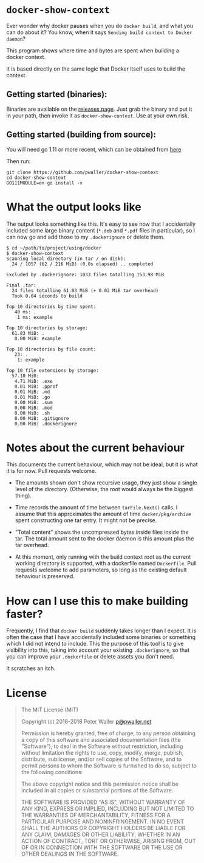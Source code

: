 # `docker-show-context`

Ever wonder why docker pauses when you do `docker build`, and what you can do
about it? You know, when it says `Sending build context to Docker daemon`?

This program shows where time and bytes are spent when building a docker context.

It is based directly on the same logic that Docker itself uses to build the
context.

## Getting started (binaries):

Binaries are available on the
[releases page](https://github.com/pwaller/docker-show-context/releases).
Just grab the binary and put it in your path, then invoke it as
`docker-show-context`. Use at your own risk.

## Getting started (building from source):

You will need go 1.11 or more recent, which can be obtained from [here](https://golang.org/dl)

Then run:

```
git clone https://github.com/pwaller/docker-show-context
cd docker-show-context
GO111MODULE=on go install -v
```

# What the output looks like

The output looks something like this. It's easy to see now that I accidentally
included some large binary content (`*.deb` and `*.pdf` files in particular),
so I can now go and add those to my `.dockerignore` or delete them.

```
$ cd ~/path/to/project/using/docker
$ docker-show-context
Scanning local directory (in tar / on disk):
  24 / 1057 (62 / 216 MiB) (0.0s elapsed) .. completed

Excluded by .dockerignore: 1033 files totalling 153.98 MiB

Final .tar:
  24 files totalling 61.83 MiB (+ 0.02 MiB tar overhead)
  Took 0.04 seconds to build

Top 10 directories by time spent:
   40 ms: .
    1 ms: example

Top 10 directories by storage:
  61.83 MiB: .
   0.00 MiB: example

Top 10 directories by file count:
   23: .
    1: example

Top 10 file extensions by storage:
  57.10 MiB: 
   4.71 MiB: .exe
   0.01 MiB: .pprof
   0.01 MiB: .md
   0.01 MiB: .go
   0.00 MiB: .sum
   0.00 MiB: .mod
   0.00 MiB: .sh
   0.00 MiB: .gitignore
   0.00 MiB: .dockerignore
```

# Notes about the current behaviour

This documents the current behaviour, which may not be ideal, but it is what it
is for now. Pull requests welcome.

* The amounts shown don't show recursive usage, they just show a single level
  of the directory. (Otherwise, the root would always be the biggest thing).

* Time records the amount of time between `tarFile.Next()` calls. I assume that
  this approximates the amount of time `docker/pkg/archive` spent constructing
  one tar entry. It might not be precise.

* "Total content" shows the uncompressed bytes inside files inside the tar.
  The total amount sent to the docker daemon is this amount plus the tar
  overhead.

* At this moment, only running with the build context root as the current
  working directory is supported, with a dockerfile named `Dockerfile`.
  Pull requests welcome to add parameters, so long as the existing default
  behaviour is preserved.

# How can I use this to make building faster?

Frequently, I find that `docker build` suddenly takes longer than I expect. It
is often the case that I have accidentally included some binaries or something
which I did not intend to include. This the purpose of this tool is to give
visibility into this, taking into account your existing `.dockerignore`,
so that you can improve your `.dockerfile` or delete assets you don't need.

It scratches an itch.

# License

> The MIT License (MIT)
> 
> Copyright (c) 2016-2018 Peter Waller <p@pwaller.net>
> 
> Permission is hereby granted, free of charge, to any person obtaining a copy
> of this software and associated documentation files (the "Software"), to deal
> in the Software without restriction, including without limitation the rights
> to use, copy, modify, merge, publish, distribute, sublicense, and/or sell
> copies of the Software, and to permit persons to whom the Software is
> furnished to do so, subject to the following conditions:
> 
> The above copyright notice and this permission notice shall be included in all
> copies or substantial portions of the Software.
> 
> THE SOFTWARE IS PROVIDED "AS IS", WITHOUT WARRANTY OF ANY KIND, EXPRESS OR
> IMPLIED, INCLUDING BUT NOT LIMITED TO THE WARRANTIES OF MERCHANTABILITY,
> FITNESS FOR A PARTICULAR PURPOSE AND NONINFRINGEMENT. IN NO EVENT SHALL THE
> AUTHORS OR COPYRIGHT HOLDERS BE LIABLE FOR ANY CLAIM, DAMAGES OR OTHER
> LIABILITY, WHETHER IN AN ACTION OF CONTRACT, TORT OR OTHERWISE, ARISING FROM,
> OUT OF OR IN CONNECTION WITH THE SOFTWARE OR THE USE OR OTHER DEALINGS IN THE
> SOFTWARE.
